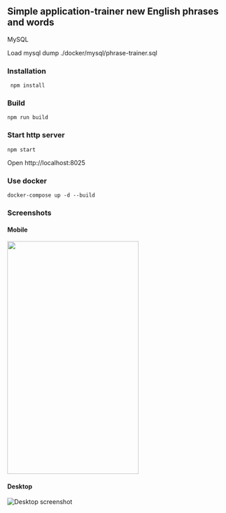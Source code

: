## Simple application-trainer new English phrases and words

MySQL

Load mysql dump ./docker/mysql/phrase-trainer.sql

### Installation
```
 npm install
```

### Build
```
npm run build
```

### Start http server
```
npm start
```

Open http://localhost:8025

### Use docker
```
docker-compose up -d --build
```


### Screenshots

#### Mobile

<img width="300" height="532" src="https://raw.github.com/anmoroz/phrase-trainer/master/other/mobile_screen.jpg">

#### Desktop

![Desktop screenshot](https://raw.github.com/anmoroz/phrase-trainer/master/other/desktop_screen.jpg)
